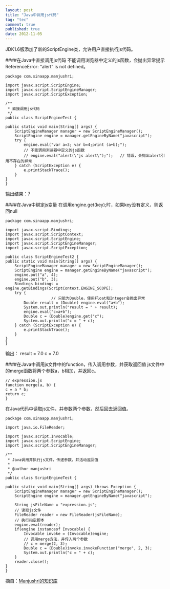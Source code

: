 ```yaml
---
layout: post
title: "Java中调用js代码"
tag: "tec"
comment: true
published: true
date: 2012-11-05
---
```



JDK1.6版添加了新的ScriptEngine类，允许用户直接执行js代码。

####在Java中直接调用js代码
不能调用浏览器中定义的js函数，会抛出异常提示ReferenceError: “alert” is not defined。


    package com.sinaapp.manjushri;
 
    import javax.script.ScriptEngine;
    import javax.script.ScriptEngineManager;
    import javax.script.ScriptException;
 
    /**
     * 直接调用js代码
     */
    public class ScriptEngineTest {
 
	public static void main(String[] args) {
		ScriptEngineManager manager = new ScriptEngineManager();
		ScriptEngine engine = manager.getEngineByName("javascript");
		try {
			engine.eval("var a=3; var b=4;print (a+b);");
			// 不能调用浏览器中定义的js函数
			// engine.eval("alert(\"js alert\");");   // 错误，会抛出alert引用不存在的异常
		} catch (ScriptException e) {
			e.printStackTrace();
		}
	} 
    }


输出结果：7

####在Java中绑定js变量
在调用engine.get(key);时，如果key没有定义，则返回null


    package com.sinaapp.manjushri;
 
    import javax.script.Bindings;
    import javax.script.ScriptContext;
    import javax.script.ScriptEngine;
    import javax.script.ScriptEngineManager;    
    import javax.script.ScriptException;
 
    public class ScriptEngineTest2 {
	public static void main(String[] args) {
		ScriptEngineManager manager = new ScriptEngineManager();
		ScriptEngine engine = manager.getEngineByName("javascript");
		engine.put("a", 4);
		engine.put("b", 3);
		Bindings bindings = engine.getBindings(ScriptContext.ENGINE_SCOPE);
		try {
						// 只能为Double，使用Float和Integer会抛出异常
			Double result = (Double) engine.eval("a+b");
			System.out.println("result = " + result);
			engine.eval("c=a+b");
			Double c = (Double)engine.get("c");
			System.out.println("c = " + c);
		} catch (ScriptException e) {
			e.printStackTrace();
		}
	}
    }

输出：
result = 7.0
c = 7.0

####在Java中调用js文件中的function，传入调用参数，并获取返回值
js文件中的merge函数将两个参数a，b相加，并返回c。


    // expression.js
    function merge(a, b) {
	c = a * b;
	return c;
    }


在Java代码中读取js文件，并参数两个参数，然后回去返回值。


    package com.sinaapp.manjushri;
 
    import java.io.FileReader;
 
    import javax.script.Invocable;
    import javax.script.ScriptEngine;
    import javax.script.ScriptEngineManager;
 
    /**
     * Java调用并执行js文件，传递参数，并活动返回值
     *
     * @author manjushri
     */
    public class ScriptEngineTest {
 
	public static void main(String[] args) throws Exception {
		ScriptEngineManager manager = new ScriptEngineManager();
		ScriptEngine engine = manager.getEngineByName("javascript");
 
		String jsFileName = "expression.js";
		// 读取js文件
		FileReader reader = new FileReader(jsFileName);
		// 执行指定脚本
		engine.eval(reader);
		if(engine instanceof Invocable) {
			Invocable invoke = (Invocable)engine;
			// 调用merge方法，并传入两个参数
			// c = merge(2, 3);
			Double c = (Double)invoke.invokeFunction("merge", 2, 3);
			System.out.println("c = " + c);
		}
		reader.close();
	}
    }


摘自：[Manjushri的知识库](http://manjushri.sinaapp.com/?p=50#more-50)